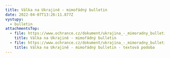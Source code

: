 ```yaml
---
title: Válka na Ukrajině - mimořádný bulletin
date: 2022-04-07T13:26:11.877Z
vystupy:
  - bulletin
attachmentsTop:
  - file: https://www.ochrance.cz/dokument/ukrajina_-_mimoradny_bulletin/ukrajina-mimoradny-bulletin.pdf
    title: Válka na Ukrajině - mimořádný bulletin
  - file: https://www.ochrance.cz/dokument/ukrajina_-_mimoradny_bulletin/ukrajina-mimoradny-_bulletin-textova-podoba.docx
    title: Válka na Ukrajině - mimořádný bulletin - textová podoba
---
```

